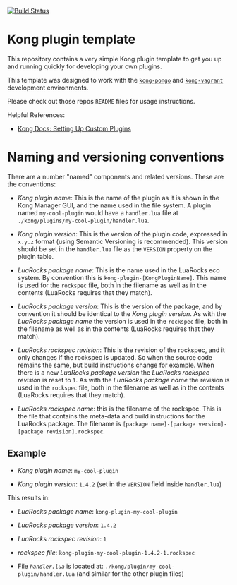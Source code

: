 [![Build Status][badge-travis-image]][badge-travis-url]

Kong plugin template
====================

This repository contains a very simple Kong plugin template to get you
up and running quickly for developing your own plugins.

This template was designed to work with the
[`kong-pongo`](https://github.com/Kong/kong-pongo) and
[`kong-vagrant`](https://github.com/Kong/kong-vagrant) development environments.

Please check out those repos `README` files for usage instructions.

Helpful References:
* [Kong Docs: Setting Up Custom Plugins](https://docs.konghq.com/kubernetes-ingress-controller/2.2.x/guides/setting-up-custom-plugins/)

Naming and versioning conventions
=================================

There are a number "named" components and related versions. These are the conventions:

* *Kong plugin name*: This is the name of the plugin as it is shown in the Kong
  Manager GUI, and the name used in the file system. A plugin named `my-cool-plugin`
  would have a `handler.lua` file at `./kong/plugins/my-cool-plugin/handler.lua`.

* *Kong plugin version*: This is the version of the plugin code, expressed in
  `x.y.z` format (using Semantic Versioning is recommended). This version should
  be set in the `handler.lua` file as the `VERSION` property on the plugin table.

* *LuaRocks package name*: This is the name used in the LuaRocks eco system.
  By convention this is `kong-plugin-[KongPluginName]`. This name is used
  for the `rockspec` file, both in the filename as well as in the contents
  (LuaRocks requires that they match).

* *LuaRocks package version*: This is the version of the package, and by convention
  it should be identical to the *Kong plugin version*. As with the *LuaRocks package
  name* the version is used in the `rockspec` file, both in the filename as well
  as in the contents (LuaRocks requires that they match).

* *LuaRocks rockspec revision*: This is the revision of the rockspec, and it only
  changes if the rockspec is updated. So when the source code remains the same,
  but build instructions change for example. When there is a new *LuaRocks package
  version* the *LuaRocks rockspec revision* is reset to `1`. As with the *LuaRocks
  package name* the revision is used in the `rockspec` file, both in the filename
  as well as in the contents (LuaRocks requires that they match).

* *LuaRocks rockspec name*: this is the filename of the rockspec. This is the file
  that contains the meta-data and build instructions for the LuaRocks package.
  The filename is `[package name]-[package version]-[package revision].rockspec`.

Example
-------

* *Kong plugin name*: `my-cool-plugin`

* *Kong plugin version*: `1.4.2` (set in the `VERSION` field inside `handler.lua`)

This results in:

* *LuaRocks package name*: `kong-plugin-my-cool-plugin`

* *LuaRocks package version*: `1.4.2`

* *LuaRocks rockspec revision*: `1`

* *rockspec file*: `kong-plugin-my-cool-plugin-1.4.2-1.rockspec`

* File *`handler.lua`* is located at: `./kong/plugin/my-cool-plugin/handler.lua` (and similar for the other plugin files)

[badge-travis-url]: https://travis-ci.org/Kong/kong-plugin/branches
[badge-travis-image]: https://travis-ci.com/Kong/kong-plugin.svg?branch=master
